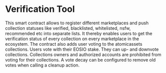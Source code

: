 # Verification Tool

This smart contract allows to register different marketplaces and push collection statuses like verified, blacklisted, whitelisted, nsfw, recommended etc into separate lists.
It thereby enables users to get the verification status of every collection on every marketplace in the ecosystem.
The contract also adds user voting to the atomicassets collections. Users vote with their EOSIO stake. They can up- and downvote collections. 
Collections owners and authorized accounts are prohibited from voting for their collections. A vote decay can be configured to remove old votes when calling a cleanup action.